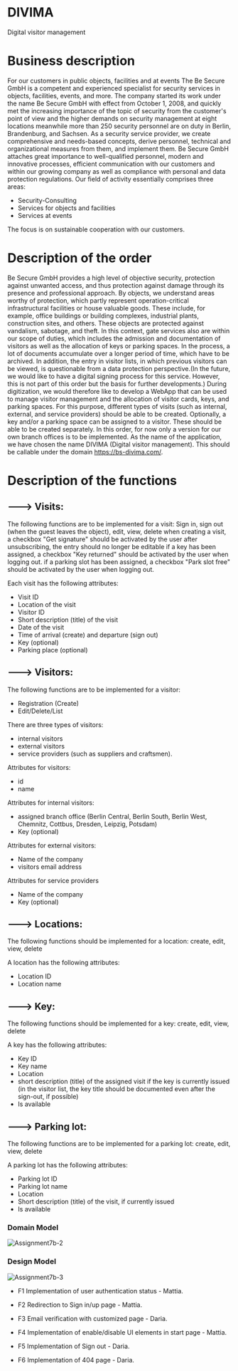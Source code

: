 # DIVIMA
Digital visitor management

# Business description
For our customers in public objects, facilities and at events
The Be Secure GmbH is a competent and experienced specialist for security services in objects, facilities, events, and more.
The company started its work under the name Be Secure GmbH with effect from October 1, 2008, and quickly met the increasing importance of the topic of security from the customer's point of view and the higher demands on security management at eight locations meanwhile more than 250 security personnel are on duty in Berlin, Brandenburg, and Sachsen.
As a security service provider, we create comprehensive and needs-based concepts, derive personnel, technical and organizational measures from them, and implement them.
Be Secure GmbH attaches great importance to well-qualified personnel, modern and innovative processes, efficient communication with our customers and within our growing company as well as compliance with personal and data protection regulations.
Our field of activity essentially comprises three areas:

- Security-Consulting
- Services for objects and facilities
- Services at events

The focus is on sustainable cooperation with our customers.

# Description of the order
Be Secure GmbH provides a high level of objective security, protection against unwanted access, and thus protection against damage through its presence and professional approach. By objects, we understand areas worthy of protection, which partly represent operation-critical infrastructural facilities or house valuable goods. These include, for example, office buildings or building complexes, industrial plants, construction sites, and others. These objects are protected against vandalism, sabotage, and theft.
In this context, gate services also are within our scope of duties, which includes the admission and documentation of visitors as well as the allocation of keys or parking spaces. In the process, a lot of documents accumulate over a longer period of time, which have to be archived. In addition, the entry in visitor lists, in which previous visitors can be viewed, is questionable from a data protection perspective.(In the future, we would like to have a digital signing process for this service. However, this is not part of this order but the basis for further developments.)
During digitization, we would therefore like to develop a WebApp that can be used to manage visitor management and the allocation of visitor cards, keys, and parking spaces. For this purpose, different types of visits (such as internal, external, and service providers) should be able to be created. Optionally, a key and/or a parking space can be assigned to a visitor. These should be able to be created separately. In this order, for now only a version for our own branch offices is to be implemented.
As the name of the application, we have chosen the name DIVIMA (Digital visitor management). This should be callable under the domain https://bs-divima.com/.

# Description of the functions
## ---> Visits:
The following functions are to be implemented for a visit:
Sign in, sign out (when the guest leaves the object), edit, view, delete
when creating a visit, a checkbox "Get signature" should be activated by the user
after unsubscribing, the entry should no longer be editable
if a key has been assigned, a checkbox "Key returned" should be activated by the user when logging out.
if a parking slot has been assigned, a checkbox "Park slot free" should be activated by the user when logging out.

Each visit has the following attributes:

- Visit ID
- Location of the visit
- Visitor ID
- Short description (title) of the visit
- Date of the visit
- Time of arrival (create) and departure (sign out)
- Key (optional)
- Parking place (optional)

## ---> Visitors:
The following functions are to be implemented for a visitor:

- Registration (Create)
- Edit/Delete/List

There are three types of visitors:
- internal visitors
- external visitors
- service providers (such as suppliers and craftsmen).

Attributes for visitors:
- id
- name

Attributes for internal visitors:
- assigned branch office (Berlin Central, Berlin South, Berlin West, Chemnitz, Cottbus, Dresden, Leipzig, Potsdam)
- Key (optional)

Attributes for external visitors:
- Name of the company
- visitors email address

Attributes for service providers
- Name of the company
- Key (optional)

## ---> Locations:
The following functions should be implemented for a location:
create, edit, view, delete

A location has the following attributes:

- Location ID
- Location name

## ---> Key:
The following functions should be implemented for a key:
create, edit, view, delete

A key has the following attributes:

- Key ID
- Key name
- Location
- short description (title) of the assigned visit if the key is currently issued (in the visitor list, the key title should be documented even after the sign-out, if possible)
- Is available

## ---> Parking lot:
The following functions are to be implemented for a parking lot:
create, edit, view, delete

A parking lot has the following attributes:

- Parking lot ID
- Parking lot name
- Location
- Short description (title) of the visit, if currently issued
- Is available

### Domain Model

![Assignment7b-2](https://user-images.githubusercontent.com/73166570/123088125-a5794a00-d425-11eb-811f-00c56e504cd2.png)


### Design Model

![Assignment7b-3](https://user-images.githubusercontent.com/73166570/123088151-aca05800-d425-11eb-8254-2c4d9d3eb4ba.png)



- F1	Implementation of user authentication status - Mattia.

- F2	Redirection to Sign in/up page - Mattia.

- F3	Email verification with customized page - Daria.

- F4	Implementation of enable/disable UI elements in start page	- Mattia.

- F5	Implementation of Sign out - Daria.

- F6	Implementation of 404 page - Daria.
